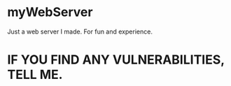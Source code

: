 # myWebServer
Just a web server I made. For fun and experience.

# IF YOU FIND ANY VULNERABILITIES, TELL ME.
